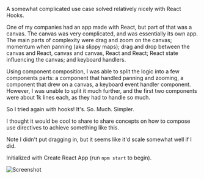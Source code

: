 A somewhat complicated use case solved relatively nicely with React Hooks.

One of my companies had an app made with React, but part of that was a canvas. The canvas was very complicated, and was essentially its own app. The main parts of complexity were drag and zoom on the canvas; momentum when panning (aka slippy maps); drag and drop between the canvas and React, canvas and canvas, React and React; React state influencing the canvas; and keyboard handlers.

Using component composition, I was able to split the logic into a few components parts: a component that handled panning and zooming, a component that drew on a canvas, a keyboard event handler component. However, I was unable to split it much further, and the first two components were about 1k lines each, as they had to handle so much.

So I tried again with hooks! It's. So. Much. Simpler.

I thought it would be cool to share to share concepts on how to compose use directives to achieve something like this.

Note I didn't put dragging in, but it seems like it'd scale somewhat well if I did.

Initialized with Create React App (run `npm start` to begin).

![Screenshot](https://github.com/jacobp100/hooks-test/blob/master/example.png?raw=true)

